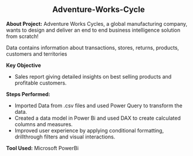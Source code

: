 <h2 align="center"> Adventure-Works-Cycle </h2>

**About Project:**
Adventure Works Cycles, a global manufacturing company, wants to design and deliver an end to end business intelligence solution from scratch!

Data contains information about transactions, stores, returns, products, customers and territories

**Key Objective**
- Sales report giving detailed insights on best selling products and profitable customers.

**Steps Performed:**
- Imported Data from .csv files and used Power Query to transform the data.
- Created a data model in Power Bi and used DAX to create calculated columns and measures.
- Improved user experience by applying conditional formatting, drillthrough filters and visual interactions.

**Tool Used:** Microsoft PowerBi
